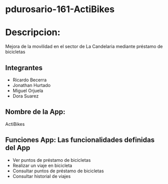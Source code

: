 # pdurosario-161-ActiBikes

# Descripcion: 
Mejora de la movilidad en el sector de La Candelaria mediante préstamo de bicicletas

## Integrantes
- Ricardo Becerra
- Jonathan Hurtado
- Miguel Orjuela
- Dora Suarez

## Nombre de la App: 
ActiBikes

## Funciones App: Las funcionalidades definidas del App
- Ver puntos de préstamo de bicicletas
- Realizar un viaje en bicicleta
- Consultar puntos de préstamo de bicicletas
- Consultar historial de viajes

